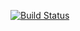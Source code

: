 [![Build Status](https://travis-ci.org/kevinprabhakar/itp405finalProjectNode.svg?branch=master)](https://travis-ci.org/kevinprabhakar/itp405finalProjectNode)
